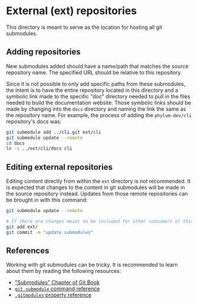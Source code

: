 # External (ext) repositories

This directory is meant to serve as the location for hosting all git submodules.

## Adding repositories

New submodules added should have a name/path that matches the source repository
name. The specified URL should be relative to this repository.

Since it is not possible to only add specific paths from these submodules, the
intent is to have the entire repository located in this directory and a symbolic
link made to the specific "doc" directory needed to pull in the files needed to
build the documentation website. Those symbolic links should be made by changing
into the `docs` directory and naming the link the same as the repository name.
For example, the process of adding the `phylum-dev/cli` repository's docs was:

```sh
git submodule add ../cli.git ext/cli
git submodule update --remote
cd docs
ln -s ../ext/cli/docs cli
```

## Editing external repositories

Editing content directly from within the `ext` directory is not recommended. It
is expected that changes to the content in git submodules will be made in the
source repository instead. Updates from those remote repositories can be brought
in with this command:

```sh
git submodule update --remote

# If there are changes meant to be included for other consumers of this repo:
git add ext/
git commit -m "update submodules"
```

## References

Working with git submodules can be tricky. It is recommended to learn about them
by reading the following resources:

* ["Submodules" Chapter of Git Book](https://git-scm.com/book/en/v2/Git-Tools-Submodules)
* [`git submodule` command reference](https://git-scm.com/docs/git-submodule)
* [`.gitmodules` property reference](https://git-scm.com/docs/gitmodules)
